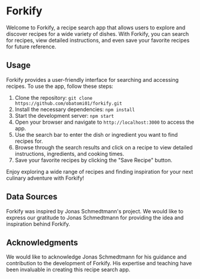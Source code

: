 # Forkify

Welcome to Forkify, a recipe search app that allows users to explore and discover recipes for a wide variety of dishes. With Forkify, you can search for recipes, view detailed instructions, and even save your favorite recipes for future reference.

## Usage

Forkify provides a user-friendly interface for searching and accessing recipes. To use the app, follow these steps:
1. Clone the repository: `git clone https://github.com/obatomi01/forkify.git`
2. Install the necessary dependencies: `npm install`
3. Start the development server: `npm start`
4. Open your browser and navigate to `http://localhost:3000` to access the app.
5. Use the search bar to enter the dish or ingredient you want to find recipes for.
6. Browse through the search results and click on a recipe to view detailed instructions, ingredients, and cooking times.
7. Save your favorite recipes by clicking the "Save Recipe" button.

Enjoy exploring a wide range of recipes and finding inspiration for your next culinary adventure with Forkify!

## Data Sources

Forkify was inspired by Jonas Schmedtmann's project. We would like to express our gratitude to Jonas Schmedtmann for providing the idea and inspiration behind Forkify.

## Acknowledgments

We would like to acknowledge Jonas Schmedtmann for his guidance and contribution to the development of Forkify. His expertise and teaching have been invaluable in creating this recipe search app.

